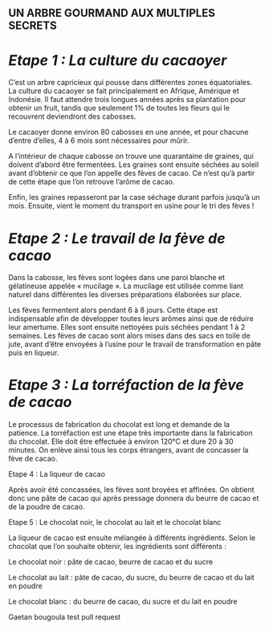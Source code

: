 ## **UN ARBRE GOURMAND AUX MULTIPLES SECRETS**

# *Etape 1 : La culture du cacaoyer*


C’est un arbre capricieux qui pousse dans différentes zones équatoriales. La culture du cacaoyer se fait principalement en Afrique, Amérique et Indonésie. Il faut attendre trois longues années après sa plantation pour obtenir un fruit, tandis que seulement 1% de toutes les fleurs qui le recouvrent deviendront des cabosses.

Le cacaoyer donne environ 80 cabosses en une année, et pour chacune d’entre d’elles, 4 à 6 mois sont nécessaires pour mûrir.

A l’intérieur de chaque cabosse on trouve une quarantaine de graines, qui doivent d’abord être fermentées. Les graines sont ensuite séchées au soleil avant d’obtenir ce que l’on appelle des fèves de cacao. Ce n’est qu’à partir de cette étape que l’on retrouve l’arôme de cacao.

Enfin, les graines repasseront par la case séchage durant parfois jusqu’à un mois. Ensuite, vient le moment du transport en usine pour le tri des fèves !

# *Etape 2 : Le travail de la fève de cacao*

Dans la cabosse, les fèves sont logées dans une paroi blanche et gélatineuse appelée « mucilage ». La mucilage est utilisée comme liant naturel dans différentes les diverses préparations élaborées sur place.

Les fèves fermentent alors pendant 6 à 8 jours. Cette étape est indispensable afin de développer toutes leurs arômes ainsi que de réduire leur amertume. Elles sont ensuite nettoyées puis séchées pendant 1 à 2 semaines. Les fèves de cacao sont alors mises dans des sacs en toile de jute, avant d’être envoyées à l’usine pour le travail de transformation en pâte puis en liqueur.

# *Etape 3 : La torréfaction de la fève de cacao*

Le processus de fabrication du chocolat est long et demande de la patience. La torréfaction est une étape très importante dans la fabrication du chocolat. Elle doit être effectuée à environ 120°C et dure 20 à 30 minutes. On enlève ainsi tous les corps étrangers, avant de concasser la fève de cacao. 

Etape 4 : La liqueur de cacao

Après avoir été concassées, les fèves sont broyées et affinées. On obtient donc une pâte de cacao qui après pressage donnera du beurre de cacao et de la poudre de cacao.

Etape 5 : Le chocolat noir, le chocolat au lait et le chocolat blanc

La liqueur de cacao est ensuite mélangée à différents ingrédients. Selon le chocolat que l’on souhaite obtenir, les ingrédients sont différents :

Le chocolat noir : pâte  de cacao, beurre de cacao et du sucre

Le chocolat au lait : pâte  de cacao, du sucre, du beurre de cacao et du lait en poudre

Le chocolat blanc : du beurre de cacao, du sucre et du lait en poudre

Gaetan bougoula test pull request